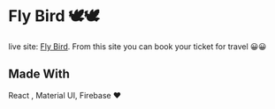 # Fly Bird 🕊🕊

live site: [Fly Bird](https://fly-bird-c9fdd.web.app/).
From this site you can book your ticket for travel 😀😀

## Made With

React , Material UI, Firebase ❤

